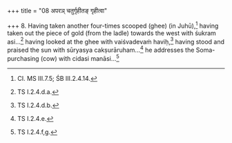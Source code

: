 +++
title = "08 अपरञ् चतुर्गृहीतङ् गृहीत्वा"

+++
8. Having taken another four-times scooped (ghee) (in Juhū),[^1] having taken out the piece of gold (from the ladle) towards the west with śukram asi...[^2] having looked at the ghee with vaiśvadevaṁ haviḥ,[^3] having stood and praised the sun with sūryasya cakṣurāruham...[^4] he addresses the Soma-purchasing (cow) with cidasi manāsi...[^5]  


[^1]: CI. MS III.7.5; ŚB III.2.4.14.  

[^2]: TS I.2.4.d.a.  

[^3]: TS I.2.4.d.b.  

[^4]: TS I.2.4.e.  

[^5]: TS I.2.4.f,g.  
